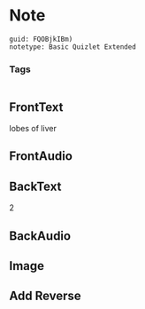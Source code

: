 # Note
```
guid: FQOBjkIBm)
notetype: Basic Quizlet Extended
```

### Tags
```
```

## FrontText
lobes of liver

## FrontAudio


## BackText
2

## BackAudio


## Image


## Add Reverse


